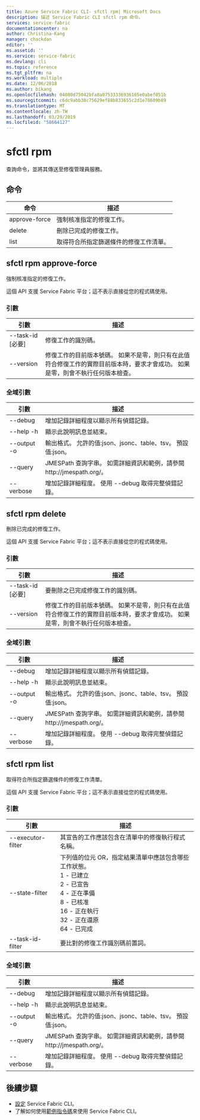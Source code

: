 ```yaml
---
title: Azure Service Fabric CLI- sfctl rpm| Microsoft Docs
description: 描述 Service Fabric CLI sfctl rpm 命令。
services: service-fabric
documentationcenter: na
author: Christina-Kang
manager: chackdan
editor: ''
ms.assetid: ''
ms.service: service-fabric
ms.devlang: cli
ms.topic: reference
ms.tgt_pltfrm: na
ms.workload: multiple
ms.date: 12/06/2018
ms.author: bikang
ms.openlocfilehash: 04080d75042bfa8a07533336936165e0abef051b
ms.sourcegitcommit: c6dc9abb30c75629ef88b833655c2d1e78609b89
ms.translationtype: MT
ms.contentlocale: zh-TW
ms.lasthandoff: 03/29/2019
ms.locfileid: "58664127"
---
```

# <a name="sfctl-rpm"></a>sfctl rpm
查詢命令，並將其傳送至修復管理員服務。

## <a name="commands"></a>命令

|命令|描述|
| --- | --- |
| approve-force | 強制核准指定的修復工作。 |
| delete | 刪除已完成的修復工作。 |
| list | 取得符合所指定篩選條件的修復工作清單。 |

## <a name="sfctl-rpm-approve-force"></a>sfctl rpm approve-force
強制核准指定的修復工作。

這個 API 支援 Service Fabric 平台；這不表示直接從您的程式碼使用。

### <a name="arguments"></a>引數

|引數|描述|
| --- | --- |
| --task-id [必要] | 修復工作的識別碼。 |
| --version | 修復工作的目前版本號碼。 如果不是零，則只有在此值符合修復工作的實際目前版本時，要求才會成功。 如果是零，則會不執行任何版本檢查。 |

### <a name="global-arguments"></a>全域引數

|引數|描述|
| --- | --- |
| --debug | 增加記錄詳細程度以顯示所有偵錯記錄。 |
| --help -h | 顯示此說明訊息並結束。 |
| --output -o | 輸出格式。  允許的值\:json、jsonc、table、tsv。  預設值\:json。 |
| --query | JMESPath 查詢字串。 如需詳細資訊和範例，請參閱 http\://jmespath.org/。 |
| --verbose | 增加記錄詳細程度。 使用 --debug 取得完整偵錯記錄。 |

## <a name="sfctl-rpm-delete"></a>sfctl rpm delete
刪除已完成的修復工作。

這個 API 支援 Service Fabric 平台；這不表示直接從您的程式碼使用。

### <a name="arguments"></a>引數

|引數|描述|
| --- | --- |
| --task-id [必要] | 要刪除之已完成修復工作的識別碼。 |
| --version | 修復工作的目前版本號碼。 如果不是零，則只有在此值符合修復工作的實際目前版本時，要求才會成功。 如果是零，則會不執行任何版本檢查。 |

### <a name="global-arguments"></a>全域引數

|引數|描述|
| --- | --- |
| --debug | 增加記錄詳細程度以顯示所有偵錯記錄。 |
| --help -h | 顯示此說明訊息並結束。 |
| --output -o | 輸出格式。  允許的值\:json、jsonc、table、tsv。  預設值\:json。 |
| --query | JMESPath 查詢字串。 如需詳細資訊和範例，請參閱 http\://jmespath.org/。 |
| --verbose | 增加記錄詳細程度。 使用 --debug 取得完整偵錯記錄。 |

## <a name="sfctl-rpm-list"></a>sfctl rpm list
取得符合所指定篩選條件的修復工作清單。

這個 API 支援 Service Fabric 平台；這不表示直接從您的程式碼使用。

### <a name="arguments"></a>引數

|引數|描述|
| --- | --- |
| --executor-filter | 其宣告的工作應該包含在清單中的修復執行程式名稱。 |
| --state-filter | 下列值的位元 OR，指定結果清單中應該包含哪些工作狀態。 <br> 1 - 已建立 <br>2 - 已宣告  <br>4 - 正在準備  <br>8 - 已核准  <br>16 - 正在執行  <br>32 - 正在還原  <br>64 - 已完成 |
| --task-id-filter | 要比對的修復工作識別碼前置詞。 |

### <a name="global-arguments"></a>全域引數

|引數|描述|
| --- | --- |
| --debug | 增加記錄詳細程度以顯示所有偵錯記錄。 |
| --help -h | 顯示此說明訊息並結束。 |
| --output -o | 輸出格式。  允許的值\:json、jsonc、table、tsv。  預設值\:json。 |
| --query | JMESPath 查詢字串。 如需詳細資訊和範例，請參閱 http\://jmespath.org/。 |
| --verbose | 增加記錄詳細程度。 使用 --debug 取得完整偵錯記錄。 |


## <a name="next-steps"></a>後續步驟
- [設定](service-fabric-cli.md) Service Fabric CLI。
- 了解如何使用[範例指令碼](/azure/service-fabric/scripts/sfctl-upgrade-application)來使用 Service Fabric CLI。
